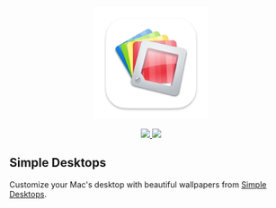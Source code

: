 <p align="center">
  <img width="200" src="SimpleDesktops/Assets.xcassets/AppIcon.appiconset/AppIcon-512@2x.png">
</p>

<p align="center">
  <a href="https://github.com/shoujiaxin/simple-desktops/releases/latest">
    <img src="https://img.shields.io/github/downloads/shoujiaxin/simple-desktops/total">
  </a>
  <img src="https://img.shields.io/badge/swift-5.0%2B-orange">
</p>

## Simple Desktops

Customize your Mac's desktop with beautiful wallpapers from [Simple Desktops](http://simpledesktops.com).
